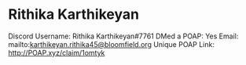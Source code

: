 # Rithika Karthikeyan

Discord Username: Rithika Karthikeyan#7761
DMed a POAP: Yes
Email: mailto:karthikeyan.rithika45@bloomfield.org
Unique POAP Link: http://POAP.xyz/claim/1omtyk
